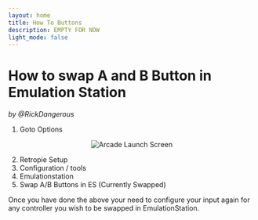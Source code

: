 ```yaml
---
layout: home
title: How To Buttons
description: EMPTY FOR NOW
light_mode: false
---
```


# How to swap A and B Button in Emulation Station
_by @RickDangerous_

1. Goto Options  

<div style="text-align: center;">
  
  ![Arcade Launch Screen](../../../../assets/guides/controller/options.png "Arcade Launch Screen")
</div>

2. Retropie Setup
3. Configuration / tools
4. Emulationstation
5. Swap A/B Buttons in ES (Currently Swapped)

Once you have done the above your need to configure your input again for any controller you wish to be swapped in EmulationStation.
